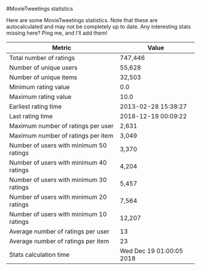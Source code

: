 #MovieTweetings statistics

Here are some MovieTweetings statistics. Note that these are autocalculated and may not be completely up to date. Any interesting stats missing here? Ping me, and I'll add them!

Metric | Value
--- | ---
Total number of ratings                 | 747,446
Number of unique users                  | 55,628
Number of unique items                  | 32,503
Minimum rating value                    | 0.0
Maximum rating value                    | 10.0
Earliest rating time                    | 2013-02-28 15:38:27
Last rating time                        | 2018-12-19 00:09:22
Maximum number of ratings per user      | 2,631
Maximum number of ratings per item      | 3,049
Number of users with minimum 50 ratings | 3,370
Number of users with minimum 40 ratings | 4,204
Number of users with minimum 30 ratings | 5,457
Number of users with minimum 20 ratings | 7,564
Number of users with minimum 10 ratings | 12,207
Average number of ratings per user      | 13
Average number of ratings per item      | 23
Stats calculation time                  | Wed Dec 19 01:00:05 2018

